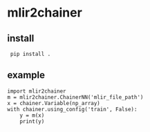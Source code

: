 # mlir2chainer

## install
` pip install .`

## example
```
import mlir2chainer
m = mlir2chainer.ChainerNN('mlir_file_path')
x = chainer.Variable(np_array)
with chainer.using_config('train', False):
    y = m(x)
    print(y)
```